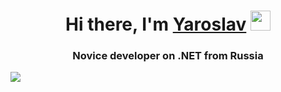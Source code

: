 <h1 align="center">Hi there, I'm <a href="[https://daniilshat.ru/](https://vk.com/id347581283)" target="_blank">Yaroslav</a> 
<img src="https://github.com/blackcater/blackcater/raw/main/images/Hi.gif" height="32"/></h1>
<h3 align="center">Novice developer on .NET from Russia</h3>

![](http://github-profile-summary-cards.vercel.app/api/cards/profile-details?username=yaroslavfed&theme=discord_old_blurple)
